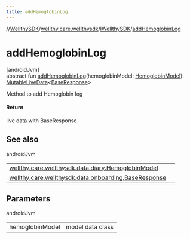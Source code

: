 ```yaml
---
title: addHemoglobinLog
---
```

//[WellthySDK](../../../index.html)/[wellthy.care.wellthysdk](../index.html)/[IWellthySDK](index.html)/[addHemoglobinLog](add-hemoglobin-log.html)



# addHemoglobinLog



[androidJvm]\
abstract fun [addHemoglobinLog](add-hemoglobin-log.html)(hemoglobinModel: [HemoglobinModel](../../wellthy.care.wellthysdk.data.diary/-hemoglobin-model/index.html)): [MutableLiveData](https://developer.android.com/reference/kotlin/androidx/lifecycle/MutableLiveData.html)&lt;[BaseResponse](../../wellthy.care.wellthysdk.data.onboarding/-base-response/index.html)&gt;



Method to add Hemoglobin log



#### Return



live data with BaseResponse



## See also


androidJvm

| | |
|---|---|
| [wellthy.care.wellthysdk.data.diary.HemoglobinModel](../../wellthy.care.wellthysdk.data.diary/-hemoglobin-model/index.html) |  |
| [wellthy.care.wellthysdk.data.onboarding.BaseResponse](../../wellthy.care.wellthysdk.data.onboarding/-base-response/index.html) |  |



## Parameters


androidJvm

| | |
|---|---|
| hemoglobinModel | model data class |




